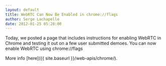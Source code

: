 ```yaml
---
layout: default
title: WebRTC Can Now Be Enabled in chrome://flags
author: Serge Lachapelle
date: 2012-01-25 05:28:00
---
```



Today, we posted a page that includes instructions for enabling WebRTC in
Chrome and testing it out on a few user submitted demoes. You can now enable
WebRTC using chrome://flags

More info [here]({{ site.baseurl }}/web-apis/chrome/).